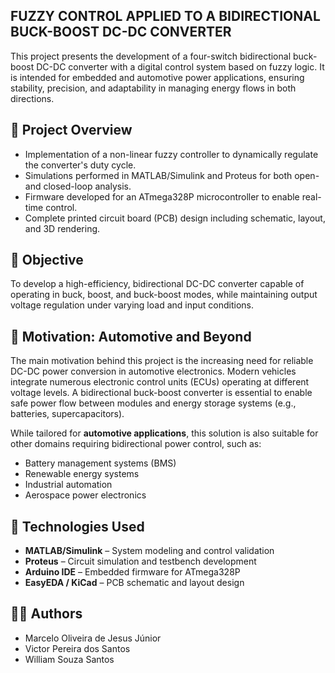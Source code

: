 
## FUZZY CONTROL APPLIED TO A BIDIRECTIONAL BUCK-BOOST DC-DC CONVERTER

This project presents the development of a four-switch bidirectional buck-boost DC-DC converter with a digital control system based on fuzzy logic. It is intended for embedded and automotive power applications, ensuring stability, precision, and adaptability in managing energy flows in both directions.

## 🔧 Project Overview

- Implementation of a non-linear fuzzy controller to dynamically regulate the converter's duty cycle.
- Simulations performed in MATLAB/Simulink and Proteus for both open- and closed-loop analysis.
- Firmware developed for an ATmega328P microcontroller to enable real-time control.
- Complete printed circuit board (PCB) design including schematic, layout, and 3D rendering.
  
## 🎯 Objective

To develop a high-efficiency, bidirectional DC-DC converter capable of operating in buck, boost, and buck-boost modes, while maintaining output voltage regulation under varying load and input conditions.

## 🚗 Motivation: Automotive and Beyond

The main motivation behind this project is the increasing need for reliable DC-DC power conversion in automotive electronics. Modern vehicles integrate numerous electronic control units (ECUs) operating at different voltage levels. A bidirectional buck-boost converter is essential to enable safe power flow between modules and energy storage systems (e.g., batteries, supercapacitors).

While tailored for **automotive applications**, this solution is also suitable for other domains requiring bidirectional power control, such as:

- Battery management systems (BMS)
- Renewable energy systems
- Industrial automation
- Aerospace power electronics

## 🧰 Technologies Used

- **MATLAB/Simulink** – System modeling and control validation  
- **Proteus** – Circuit simulation and testbench development  
- **Arduino IDE** – Embedded firmware for ATmega328P  
- **EasyEDA / KiCad** – PCB schematic and layout design

## 👨‍💻 Authors

- Marcelo Oliveira de Jesus Júnior  
- Victor Pereira dos Santos  
- William Souza Santos




